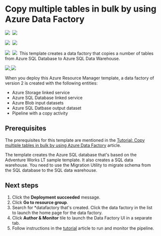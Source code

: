 # Copy multiple tables in bulk by using Azure Data Factory

<IMG SRC="https://azbotstorage.blob.core.windows.net/badges/201-data-factory-v2-azure-sql-database-to-sql-data-warehouse-copy/PublicLastTestDate.svg" />&nbsp;
<IMG SRC="https://azbotstorage.blob.core.windows.net/badges/201-data-factory-v2-azure-sql-database-to-sql-data-warehouse-copy/PublicDeployment.svg" />&nbsp;

<IMG SRC="https://azbotstorage.blob.core.windows.net/badges/201-data-factory-v2-azure-sql-database-to-sql-data-warehouse-copy/FairfaxLastTestDate.svg" />&nbsp;
<IMG SRC="https://azbotstorage.blob.core.windows.net/badges/201-data-factory-v2-azure-sql-database-to-sql-data-warehouse-copy/FairfaxDeployment.svg" />&nbsp;

<IMG SRC="https://azbotstorage.blob.core.windows.net/badges/201-data-factory-v2-azure-sql-database-to-sql-data-warehouse-copy/BestPracticeResult.svg" />&nbsp;
<IMG SRC="https://azbotstorage.blob.core.windows.net/badges/201-data-factory-v2-azure-sql-database-to-sql-data-warehouse-copy/CredScanResult.svg" />&nbsp;
This template creates a data factory that copies a number of tables from Azure SQL Database to Azure SQL Data Warehouse. 

<a href="https://portal.azure.com/#create/Microsoft.Template/uri/https%3A%2F%2Fraw.githubusercontent.com%2FAzure%2Fazure-quickstart-templates%2Fmaster%2F101-data-factory-v2-blob-to-sql-copy%2Fazuredeploy.json" target="_blank">
    <img src="http://azuredeploy.net/deploybutton.png"/>
</a>
<a href="http://armviz.io/#/?load=https%3A%2F%2Fraw.githubusercontent.com%2FAzure%2Fazure-quickstart-templates%2Fmaster%2F101-data-factory-v2-blob-to-sql-copy" target="_blank">
    <img src="http://armviz.io/visualizebutton.png"/>
</a>

When you deploy this Azure Resource Manager template, a data factory of version 2 is created with the following entities: 

- Azure Storage linked service
- Azure SQL Database linked service
- Azure Blob input datasets
- Azure SQL Datbase output dataset
- Pipeline with a copy activity


## Prerequisites
The prerequisites for this template are mentioned in the [Tutorial: Copy multiple tables in bulk by using Azure Data Factory](https://docs.microsoft.com/en-us/azure/data-factory/tutorial-bulk-copy-portal) article.

The template creates the Azure SQL database that's based on the Adventure Works LT sample template. It also creates a SQL data warehouse. You need to use the Migration Utility to migrate schema from the SQL database to the SQL data warehouse. 

## Next steps
1. Click the **Deployment succeeded** message.
2. Click **Go to resource group**.
3. Search for *datafactory that's created. Click the data factory in the list to launch the home page for the data factory.
5. Click **Author & Monitor** tile to launch the Data Factory UI in a separate tab. 
6. Follow instructions in the [tutorial](https://docs.microsoft.com/en-us/azure/data-factory/tutorial-bulk-copy-portal#trigger-a-pipeline-run) article to run and monitor the pipeline. 

